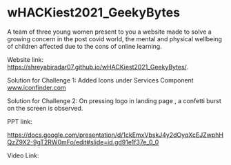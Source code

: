 # wHACKiest2021_GeekyBytes
A team of three young women present to you a website made to solve a growing concern in the post covid world, the mental and physical wellbeing of children affected due to the cons of online learning.

Website link: 
 https://shreyabiradar07.github.io/wHACKiest2021_GeekyBytes/.
 
 Solution for Challenge 1:
 Added Icons under Services Component
 www.iconfinder.com

Solution for Challenge 2:
On pressing logo in landing page , a confetti burst on the screen is observed.


PPT link:

https://docs.google.com/presentation/d/1ckEmxVbskJ4y2dOyqXcEJZwphHQzZ9X2-9gT2RW0mFo/edit#slide=id.gd91e1f37e_0_0

Video Link:

